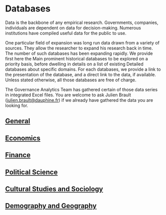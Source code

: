 # Databases

Data is the backbone of any empirical research. Governments, companies, individuals are dependent on data for decision-making. Numerous institutions have compiled useful data for the public to use.

One particular field of expansion was long run data drawn from a variety of sources. They allow the researcher to expand his research back in time. The number of such databases has been expanding rapidly. We provide first here the Main prominent historical databases to be explored on a priority basis, before dwelling in details on a list of existing Detailed databases about specific domains. For each databases, we provide a link to the presentation of the database, and a direct link to the data, if available. Unless stated otherwise, all those databases are free of charge.

The Governance Analytics Team has gathered certain of those data series in integrated Excel files. You are welcome to ask Julien Brault (julien.brault@dauphine.fr) if we already have gathered the data you are looking for.



## [General](databasegeneral.md)
## [Economics](databaseseconomics.md)
## [Finance](databasefinance.md)
## [Political Science](databasepolitical.md)
## [Cultural Studies and Sociology](databaseculture.md)
## [Demography and Geography](databasedemography.md)

